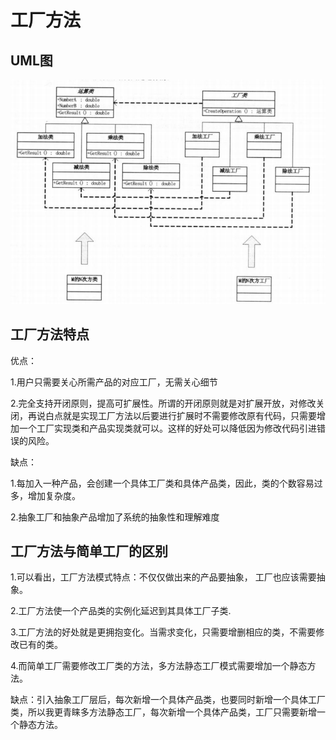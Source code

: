 # 工厂方法

## UML图
![工厂方法](../assets/工厂方法.png)

## 工厂方法特点
优点：

1.用户只需要关心所需产品的对应工厂，无需关心细节

2.完全支持开闭原则，提高可扩展性。所谓的开闭原则就是对扩展开放，对修改关闭，再说白点就是实现工厂方法以后要进行扩展时不需要修改原有代码，只需要增加一个工厂实现类和产品实现类就可以。这样的好处可以降低因为修改代码引进错误的风险。

缺点：

1.每加入一种产品，会创建一个具体工厂类和具体产品类，因此，类的个数容易过多，增加复杂度。

2.抽象工厂和抽象产品增加了系统的抽象性和理解难度

## 工厂方法与简单工厂的区别

1.可以看出，工厂方法模式特点：不仅仅做出来的产品要抽象， 工厂也应该需要抽象。

2.工厂方法使一个产品类的实例化延迟到其具体工厂子类.

3.工厂方法的好处就是更拥抱变化。当需求变化，只需要增删相应的类，不需要修改已有的类。

4.而简单工厂需要修改工厂类的方法，多方法静态工厂模式需要增加一个静态方法。

缺点：引入抽象工厂层后，每次新增一个具体产品类，也要同时新增一个具体工厂类，所以我更青睐多方法静态工厂，每次新增一个具体产品类，工厂只需要新增一个静态方法。
